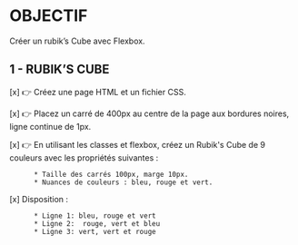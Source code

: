 # OBJECTIF #

Créer un rubik’s Cube avec Flexbox.
## 1 -  RUBIK’S CUBE ##

[x] 👉 Créez une page HTML et un fichier CSS.

[x] 👉 Placez un carré de 400px au centre de la page aux bordures noires, ligne continue de 1px.
  
[x] 👉 En utilisant les classes et flexbox, créez un Rubik's Cube de 9 couleurs avec les propriétés suivantes :
  
          * Taille des carrés 100px, marge 10px.
          * Nuances de couleurs : bleu, rouge et vert.

[x] Disposition :

          * Ligne 1: bleu, rouge et vert
          * Ligne 2:  rouge, vert et bleu
          * Ligne 3: vert, vert et rouge